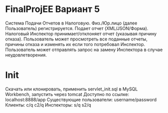 # FinalProjEE Вариант 5
Система Подачи Отчетов в Налоговую. Физ./Юр.лицо (далее
Пользователь) регистрируется. Подает отчет (XML/JSON/Форма).
Налоговый Инспектор принимает/отклоняет отчет (указывая причину
отказа). Пользователь может просмотреть все поданные отчеты, причины
отказа и изменять их если того потребовал Инспектор. Пользователь может
отправлять запрос на замену Инспектора в случае неудовлетворения.
# Init
Скачать или клонировать, применить servlet_init.sql в MySQL Workbench, запустить через tomcat
Доступно по ссылке:
localhost:8888/app
Существующие пользователи:
username/password
Клиенты:
c/q
c2/q
Инспекторы:
s/q
s2/q

